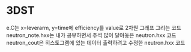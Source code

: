 # 3DST
e.C는 x=leverarm, y=time에 efficiency를 value로 2차원 그래프 그리는 코드
neutron_note.hxx는 내가 공부하면서 주석 많이 달아놓은 neutron.hxx 코드
neutron_cout은 히스토그램에 있는 데이터 출력하려고 수정한 neutron.hxx 코드

